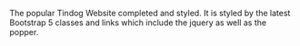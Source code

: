 The popular Tindog Website completed and styled.
It is styled by the latest Bootstrap 5 classes and links which include the jquery as well as the popper.
